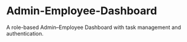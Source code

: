 # Admin-Employee-Dashboard
A role-based Admin–Employee Dashboard with task management and authentication.
